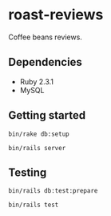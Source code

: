 # roast-reviews

Coffee beans reviews.

## Dependencies

* Ruby 2.3.1
* MySQL

## Getting started

`bin/rake db:setup`

`bin/rails server`

## Testing

`bin/rails db:test:prepare`

`bin/rails test`
